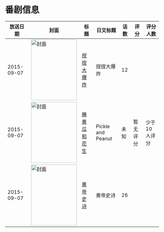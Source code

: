 # 番剧信息

|放送日期|封面|标题|日文标题|话数|评分|评分人数|
|---|---|---|---|---|---|---|
|2015-09-07|<img src="//lain.bgm.tv/pic/cover/c/35/e0/161359_3fHOm.jpg" alt="封面" style="width:150px;height:200px;object-fit:cover;">|[捏捏大爆炸](https://bangumi.tv/subject/161359)|捏捏大爆炸|12|||
|2015-09-07|<img src="//lain.bgm.tv/pic/cover/c/03/5a/199390_XJ8eZ.jpg" alt="封面" style="width:150px;height:200px;object-fit:cover;">|[腌黄瓜和花生](https://bangumi.tv/subject/199390)|Pickle and Peanut|未知|暂无评分|少于10人评分|
|2015-09-07|<img src="//lain.bgm.tv/pic/cover/c/48/35/499171_cGZmQ.jpg" alt="封面" style="width:150px;height:200px;object-fit:cover;">|[黄帝史诗](https://bangumi.tv/subject/499171)|黄帝史诗|26|||
